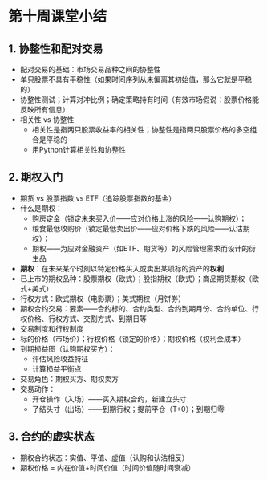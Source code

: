 # 第十周课堂小结
## 1. 协整性和配对交易
* 配对交易的基础：市场交易品种之间的协整性
* 单只股票不具有平稳性（如果时间序列从未偏离其初始值，那么它就是平稳的）
* 协整性测试；计算对冲比例；确定策略持有时间（有效市场假说：股票价格能反映所有信息）
* 相关性 vs 协整性
  + 相关性是指两只股票收益率的相关性；协整性是指两只股票价格的多空组合是平稳的
  + 用Python计算相关性和协整性
## 2. 期权入门
* 期货 vs 股票指数 vs ETF（追踪股票指数的基金）
* 什么是期权：
  + 购房定金（锁定未来买入价——应对价格上涨的风险——认购期权）；
  + 粮食最低收购价（锁定最低卖出价——应对价格下跌的风险——认沽期权）；
  + 期权——为应对金融资产（如ETF、期货等）的风险管理需求而设计的衍生品
* **期权**：在未来某个时刻以特定价格买入或卖出某项标的资产的**权利**
* 已上市的期权品种：股票期权（欧式）；股指期权（欧式）；商品期货期权（欧式+美式）
* 行权方式：欧式期权（电影票）；美式期权（月饼券）
* 期权合约交易：要素——合约标的、合约类型、合约到期月份、合约单位、行权价格、行权方式、交割方式、到期日等
* 交易制度和行权制度
* 标的价格（市场价）；行权价格（锁定的价格）；期权价格（权利金成本）
* 到期损益图（认购期权买方）：
  + 评估风险收益特征
  + 计算损益平衡点
* 交易角色：期权买方、期权卖方
* 交易动作：
  + 开仓操作（入场）——买入期权合约，新建立头寸
  + 了结头寸（出场）——到期行权；提前平仓（T+0）；到期归零
## 3. 合约的虚实状态
* 期权合约状态：实值、平值、虚值（认购和认沽相反）
* 期权价格 = 内在价值+时间价值（时间价值随时间衰减）
